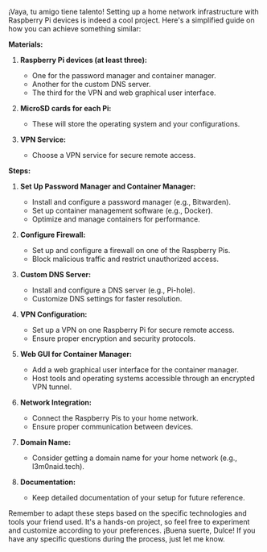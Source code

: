 ¡Vaya, tu amigo tiene talento! Setting up a home network infrastructure with Raspberry Pi devices is indeed a cool project. Here's a simplified guide on how you can achieve something similar:

**Materials:**

1. **Raspberry Pi devices (at least three):**
    
    - One for the password manager and container manager.
    - Another for the custom DNS server.
    - The third for the VPN and web graphical user interface.
2. **MicroSD cards for each Pi:**
    
    - These will store the operating system and your configurations.
3. **VPN Service:**
    
    - Choose a VPN service for secure remote access.

**Steps:**

1. **Set Up Password Manager and Container Manager:**
    
    - Install and configure a password manager (e.g., Bitwarden).
    - Set up container management software (e.g., Docker).
    - Optimize and manage containers for performance.
2. **Configure Firewall:**
    
    - Set up and configure a firewall on one of the Raspberry Pis.
    - Block malicious traffic and restrict unauthorized access.
3. **Custom DNS Server:**
    
    - Install and configure a DNS server (e.g., Pi-hole).
    - Customize DNS settings for faster resolution.
4. **VPN Configuration:**
    
    - Set up a VPN on one Raspberry Pi for secure remote access.
    - Ensure proper encryption and security protocols.
5. **Web GUI for Container Manager:**
    
    - Add a web graphical user interface for the container manager.
    - Host tools and operating systems accessible through an encrypted VPN tunnel.
6. **Network Integration:**
    
    - Connect the Raspberry Pis to your home network.
    - Ensure proper communication between devices.
7. **Domain Name:**
    
    - Consider getting a domain name for your home network (e.g., l3m0naid.tech).
8. **Documentation:**
    
    - Keep detailed documentation of your setup for future reference.

Remember to adapt these steps based on the specific technologies and tools your friend used. It's a hands-on project, so feel free to experiment and customize according to your preferences. ¡Buena suerte, Dulce! If you have any specific questions during the process, just let me know.